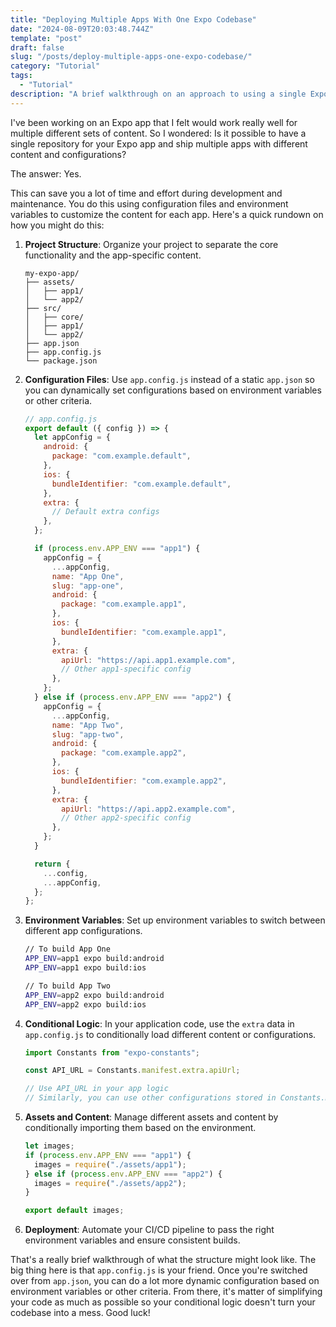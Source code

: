 ```yaml
---
title: "Deploying Multiple Apps With One Expo Codebase"
date: "2024-08-09T20:03:48.744Z"
template: "post"
draft: false
slug: "/posts/deploy-multiple-apps-one-expo-codebase/"
category: "Tutorial"
tags:
  - "Tutorial"
description: "A brief walkthrough on an approach to using a single Expo codebase to deploy multiple apps to the App Store and Play Store."
---
```


I've been working on an Expo app that I felt would work really well for multiple different sets of content. So I wondered: Is it possible to have a single repository for your Expo app and ship multiple apps with different content and configurations?

The answer: Yes.

This can save you a lot of time and effort during development and maintenance. You do this using configuration files and environment variables to customize the content for each app. Here's a quick rundown on how you might do this:

1. **Project Structure**: Organize your project to separate the core functionality and the app-specific content.

   ```
   my-expo-app/
   ├── assets/
   │   ├── app1/
   │   └── app2/
   ├── src/
   │   ├── core/
   │   ├── app1/
   │   └── app2/
   ├── app.json
   ├── app.config.js
   └── package.json
   ```

2. **Configuration Files**: Use `app.config.js` instead of a static `app.json` so you can dynamically set configurations based on environment variables or other criteria.

   ```javascript
   // app.config.js
   export default ({ config }) => {
     let appConfig = {
       android: {
         package: "com.example.default",
       },
       ios: {
         bundleIdentifier: "com.example.default",
       },
       extra: {
         // Default extra configs
       },
     };

     if (process.env.APP_ENV === "app1") {
       appConfig = {
         ...appConfig,
         name: "App One",
         slug: "app-one",
         android: {
           package: "com.example.app1",
         },
         ios: {
           bundleIdentifier: "com.example.app1",
         },
         extra: {
           apiUrl: "https://api.app1.example.com",
           // Other app1-specific config
         },
       };
     } else if (process.env.APP_ENV === "app2") {
       appConfig = {
         ...appConfig,
         name: "App Two",
         slug: "app-two",
         android: {
           package: "com.example.app2",
         },
         ios: {
           bundleIdentifier: "com.example.app2",
         },
         extra: {
           apiUrl: "https://api.app2.example.com",
           // Other app2-specific config
         },
       };
     }

     return {
       ...config,
       ...appConfig,
     };
   };
   ```

3. **Environment Variables**: Set up environment variables to switch between different app configurations.

   ```bash
   // To build App One
   APP_ENV=app1 expo build:android
   APP_ENV=app1 expo build:ios

   // To build App Two
   APP_ENV=app2 expo build:android
   APP_ENV=app2 expo build:ios
   ```

4. **Conditional Logic**: In your application code, use the `extra` data in `app.config.js` to conditionally load different content or configurations.

   ```javascript
   import Constants from "expo-constants";

   const API_URL = Constants.manifest.extra.apiUrl;

   // Use API_URL in your app logic
   // Similarly, you can use other configurations stored in Constants.manifest.extra
   ```

5. **Assets and Content**: Manage different assets and content by conditionally importing them based on the environment.

   ```javascript
   let images;
   if (process.env.APP_ENV === "app1") {
     images = require("./assets/app1");
   } else if (process.env.APP_ENV === "app2") {
     images = require("./assets/app2");
   }

   export default images;
   ```

6. **Deployment**: Automate your CI/CD pipeline to pass the right environment variables and ensure consistent builds.

That's a really brief walkthrough of what the structure might look like. The big thing here is that `app.config.js` is your friend. Once you're switched over from `app.json`, you can do a lot more dynamic configuration based on environment variables or other criteria. From there, it's matter of simplifying your code as much as possible so your conditional logic doesn't turn your codebase into a mess. Good luck!
